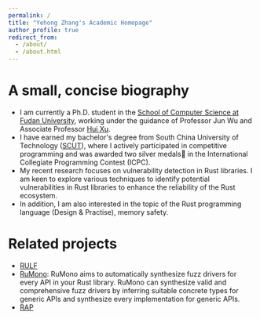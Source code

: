 ```yaml
---
permalink: /
title: "Yehong Zhang's Academic Homepage"
author_profile: true
redirect_from: 
  - /about/
  - /about.html
---
```


# A small, concise biography
- I am currently a Ph.D. student in the [School of Computer Science at Fudan University](https://www.fudan.edu.cn/en/), working under the guidance of Professor Jun Wu and Associate Professor [Hui Xu](https://hxuhack.github.io/). 
- I have earned my bachelor's degree from South China University of Technology ([SCUT](https://www.scut.edu.cn/en/)), where I actively participated in competitive programming and was awarded two silver medals🥈 in the International Collegiate Programming Contest (ICPC).
- My recent research focuses on vulnerability detection in Rust libraries. I am keen to explore various techniques to identify potential vulnerabilities in Rust libraries to enhance the reliability of the Rust ecosystem. 
- In addition, I am also interested in the topic of the Rust programming language (Design & Practise), memory safety. 

# Related projects
- [RULF](https://github.com/Artisan-Lab/RULF/)
- [RuMono](https://github.com/Artisan-Lab/RULF/tree/RuMono): RuMono aims to automatically synthesize fuzz drivers for every API in your Rust library. RuMono can synthesize valid and comprehensive fuzz drivers by inferring suitable concrete types for generic APIs and synthesize every implementation for generic APIs.
- [RAP](https://github.com/Artisan-Lab/RAP/)